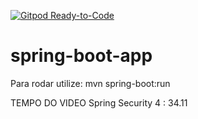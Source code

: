 [![Gitpod Ready-to-Code](https://img.shields.io/badge/Gitpod-Ready--to--Code-blue?logo=gitpod)](https://gitpod.io/#https://github.com/mineda/spring-boot-app/tree/spring-data-jpa)

# spring-boot-app


Para rodar utilize: mvn spring-boot:run

TEMPO DO VIDEO Spring Security 4 : 34.11